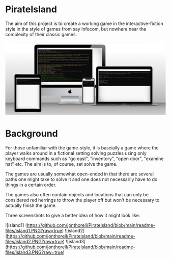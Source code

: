 # PirateIsland

The aim of this project is to create a working game in the interactive-fiction style in the style of games from say Infocom, but nowhere
near the complexity of their classic games.

![mockup-picture](https://github.com/jonthorell/PirateIsland/blob/main/readme-files/mockup.PNG?raw=true)

# Background

For those unfamiliar with the game-style, it is bascially a game where the player walks around in a fictional setting solving puzzles
using only keyboard commands such as "go east", "inventory", "open door", "examine hat" etc. The aim is to, of course, set solve the
game. 

The games are usually somewhat open-ended in that there are several paths one might take to solve it and one does not necessarily have
to do things in a certain order.

The games also often contain objects and locations that can only be considered red herrings to throw the player off but won't be necessary
to actually finish the game.

Three screenshots to give a better idea of how it might look like:

![island1] (https://github.com/jonthorell/PirateIsland/blob/main/readme-files/island1.PNG?raw=true)
![island2] (https://github.com/jonthorell/PirateIsland/blob/main/readme-files/island2.PNG?raw=true)
![island3] (https://github.com/jonthorell/PirateIsland/blob/main/readme-files/island3.PNG?raw=true)